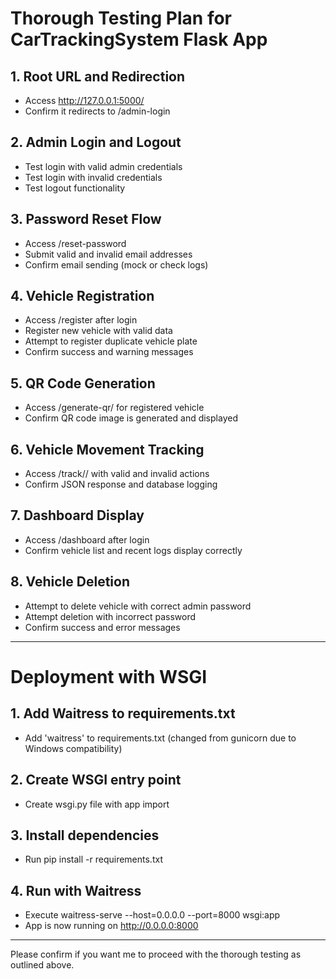 # Thorough Testing Plan for CarTrackingSystem Flask App

## 1. Root URL and Redirection
- Access http://127.0.0.1:5000/
- Confirm it redirects to /admin-login

## 2. Admin Login and Logout
- Test login with valid admin credentials
- Test login with invalid credentials
- Test logout functionality

## 3. Password Reset Flow
- Access /reset-password
- Submit valid and invalid email addresses
- Confirm email sending (mock or check logs)

## 4. Vehicle Registration
- Access /register after login
- Register new vehicle with valid data
- Attempt to register duplicate vehicle plate
- Confirm success and warning messages

## 5. QR Code Generation
- Access /generate-qr/<plate> for registered vehicle
- Confirm QR code image is generated and displayed

## 6. Vehicle Movement Tracking
- Access /track/<plate>/<action> with valid and invalid actions
- Confirm JSON response and database logging

## 7. Dashboard Display
- Access /dashboard after login
- Confirm vehicle list and recent logs display correctly

## 8. Vehicle Deletion
- Attempt to delete vehicle with correct admin password
- Attempt deletion with incorrect password
- Confirm success and error messages

---

# Deployment with WSGI

## 1. Add Waitress to requirements.txt
- Add 'waitress' to requirements.txt (changed from gunicorn due to Windows compatibility)

## 2. Create WSGI entry point
- Create wsgi.py file with app import

## 3. Install dependencies
- Run pip install -r requirements.txt

## 4. Run with Waitress
- Execute waitress-serve --host=0.0.0.0 --port=8000 wsgi:app
- App is now running on http://0.0.0.0:8000

---

Please confirm if you want me to proceed with the thorough testing as outlined above.
